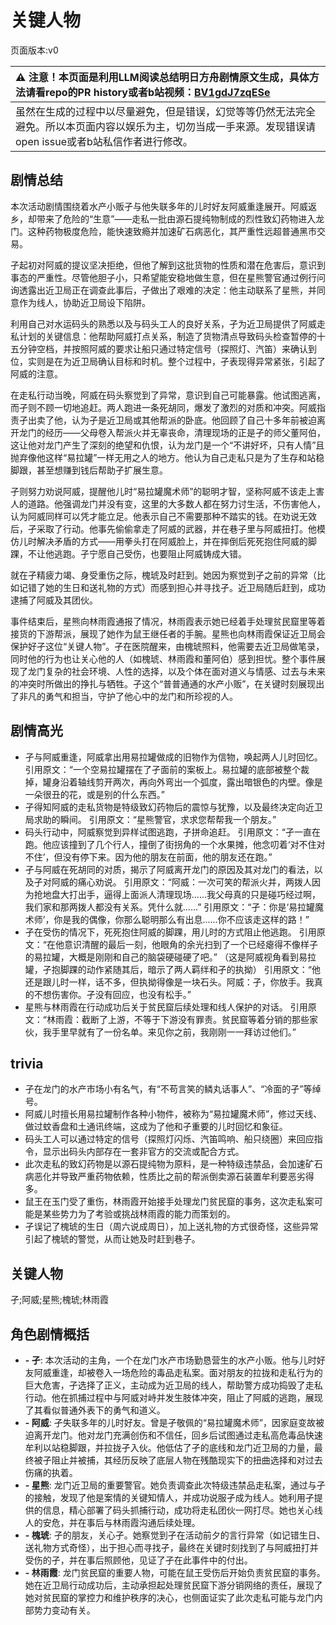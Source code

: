 # 关键人物
页面版本:v0
 

| :warning: 注意！本页面是利用LLM阅读总结明日方舟剧情原文生成，具体方法请看repo的PR history或者b站视频：[BV1gdJ7zqESe](https://www.bilibili.com/video/BV1gdJ7zqESe/)         |
|:----------------------------|
| 虽然在生成的过程中以尽量避免，但是错误，幻觉等等仍然无法完全避免。所以本页面内容以娱乐为主，切勿当成一手来源。发现错误请open issue或者b站私信作者进行修改。|



## 剧情总结
本次活动剧情围绕着水产小贩孑与他失联多年的儿时好友阿威重逢展开。阿威返乡，却带来了危险的“生意”——走私一批由源石提纯物制成的烈性致幻药物进入龙门。这种药物极度危险，能快速致瘾并加速矿石病恶化，其严重性远超普通黑市交易。

孑起初对阿威的提议坚决拒绝，但他了解到这批货物的性质和潜在危害后，意识到事态的严重性。尽管他胆子小，只希望能安稳地做生意，但在星熊警官通过例行问询透露出近卫局正在调查此事后，孑做出了艰难的决定：他主动联系了星熊，并同意作为线人，协助近卫局设下陷阱。

利用自己对水运码头的熟悉以及与码头工人的良好关系，孑为近卫局提供了阿威走私计划的关键信息：他帮助阿威打点关系，制造了货物清点导致码头检查暂停的十五分钟空档，并按照阿威的要求让船只通过特定信号（探照灯、汽笛）来确认到位，实则是在为近卫局确认目标和时机。整个过程中，孑表现得异常紧张，引起了阿威的注意。

在走私行动当晚，阿威在码头察觉到了异常，意识到自己可能暴露。他试图逃离，而孑则不顾一切地追赶。两人跑进一条死胡同，爆发了激烈的对质和冲突。阿威指责孑出卖了他，认为孑是近卫局或其他帮派的卧底。他回顾了自己十多年前被迫离开龙门的经历——父母卷入帮派火并无辜丧命，清理现场的正是孑的师父董阿伯，这让他对龙门产生了深刻的绝望和仇恨，认为龙门是一个“不讲好坏，只有人情”且抛弃像他这样“易拉罐”一样无用之人的地方。他认为自己走私只是为了生存和站稳脚跟，甚至想赚到钱后帮助孑扩展生意。

孑则努力劝说阿威，提醒他儿时“易拉罐魔术师”的聪明才智，坚称阿威不该走上害人的道路。他强调龙门并没有变，这里的大多数人都在努力讨生活，不伤害他人，认为阿威同样可以凭才能立足。他表示自己不需要那种不踏实的钱。在劝说无效后，孑采取了行动。他事先偷偷拿走了阿威的武器，并在巷子里与阿威扭打。他模仿儿时解决矛盾的方式——用拳头打在阿威脸上，并在摔倒后死死抱住阿威的脚踝，不让他逃跑。孑宁愿自己受伤，也要阻止阿威铸成大错。

就在孑精疲力竭、身受重伤之际，槐琥及时赶到。她因为察觉到孑之前的异常（比如记错了她的生日和送礼物的方式）而感到担心并寻找孑。近卫局随后赶到，成功逮捕了阿威及其团伙。

事件结束后，星熊向林雨霞通报了情况，林雨霞表示她已经着手处理贫民窟里等着接货的下游帮派，展现了她作为鼠王继任者的手腕。星熊也向林雨霞保证近卫局会保护好孑这位“关键人物”。孑在医院醒来，由槐琥照料，他需要去近卫局做笔录，同时他的行为也让关心他的人（如槐琥、林雨霞和董阿伯）感到担忧。整个事件展现了龙门复杂的社会环境、人性的选择，以及个体在面对道义与情感、过去与未来的冲突时所做出的挣扎与牺牲。孑这个“普普通通的水产小贩”，在关键时刻展现出了非凡的勇气和担当，守护了他心中的龙门和所珍视的人。
## 剧情高光
- 孑与阿威重逢，阿威拿出用易拉罐做成的旧物作为信物，唤起两人儿时回忆。
引用原文：“一个空易拉罐摆在了孑面前的案板上。易拉罐的底部被整个裁掉，罐身沿着轴线剪开两次，再向外弯出一个弧度，露出暗银色的内壁。像是一朵很丑的花，或是别的什么东西。”
- 孑得知阿威的走私货物是特级致幻药物后的震惊与犹豫，以及最终决定向近卫局求助的瞬间。
引用原文：“星熊警官，求求您帮帮我一个朋友。”
- 码头行动中，阿威察觉到异样试图逃跑，孑拼命追赶。
引用原文：“孑一直在跑。他应该撞到了几个行人，撞倒了街拐角的一个水果摊，他念叨着‘对不住对不住’，但没有停下来。因为他的朋友在前面，他的朋友还在跑。”
- 孑与阿威在死胡同的对质，揭示了阿威离开龙门的原因及其对龙门的看法，以及孑对阿威的痛心劝说。
引用原文：“阿威：一次可笑的帮派火并，两拨人因为抢地盘大打出手，逼得上面派人清理现场......我父母真的只是碰巧经过啊，我们家和那两拨人都没有关系。凭什么就......”
引用原文：“孑：你是‘易拉罐魔术师’，你是我的偶像，你那么聪明那么有出息......你不应该走这样的路！”
- 孑在受伤的情况下，死死抱住阿威的脚踝，用儿时的方式阻止他逃跑。
引用原文：“在他意识清醒的最后一刻，他眼角的余光扫到了一个已经瘪得不像样子的易拉罐，大概是刚刚和自己的脑袋硬碰硬了吧。” （这是阿威视角看到易拉罐，孑抱脚踝的动作紧随其后，暗示了两人羁绊和孑的执拗）
引用原文：“他还是跟儿时一样，话不多，但执拗得像是一块石头。阿威：孑，你放手。我真的不想伤害你。孑没有回应，也没有松手。”
- 星熊与林雨霞在行动成功后关于贫民窟后续处理和线人保护的对话。
引用原文：“林雨霞：截断了上游，不等于下游没有罪责。贫民窟等着分销的那些家伙，我手里早就有了一份名单。来见你之前，我刚刚一一拜访过他们。”
## trivia
- 孑在龙门的水产市场小有名气，有“不苟言笑的鳞丸话事人”、“冷面的孑”等绰号。
- 阿威儿时擅长用易拉罐制作各种小物件，被称为“易拉罐魔术师”，修过天线、做过蚊香盘和土通讯终端，这成为了他和孑重要的儿时回忆和象征。
- 码头工人可以通过特定的信号（探照灯闪烁、汽笛鸣响、船只绕圈）来回应指令，显示出码头内部存在一套非官方的交流或配合方式。
- 此次走私的致幻药物是以源石提纯物为原料，是一种特级违禁品，会加速矿石病恶化并导致严重药物依赖，性质比之前的帮派倒卖源石装置牟利要恶劣得多。
- 鼠王在玉门受了重伤，林雨霞开始接手处理龙门贫民窟的事务，这次走私案可能是某些势力为了考验或挑战林雨霞的能力而策划的。
- 孑误记了槐琥的生日（周六说成周日），加上送礼物的方式很奇怪，这些异常引起了槐琥的警觉，从而让她及时赶到巷子。
## 关键人物
孑;阿威;星熊;槐琥;林雨霞
## 角色剧情概括
-   **- 孑**: 本次活动的主角，一个在龙门水产市场勤恳营生的水产小贩。他与儿时好友阿威重逢，却被卷入一场危险的毒品走私案。面对朋友的拉拢和走私行为的巨大危害，孑选择了正义，主动成为近卫局的线人，帮助警方成功捣毁了走私行动。他在抓捕过程中与阿威对峙并发生肢体冲突，阻止了阿威的逃跑，展现了其看似普通外表下的勇气和道义。
-   **- 阿威**: 孑失联多年的儿时好友。曾是孑敬佩的“易拉罐魔术师”，因家庭变故被迫离开龙门。他对龙门充满创伤和不信任，回乡后试图通过走私高危毒品快速牟利以站稳脚跟，并拉拢孑入伙。他低估了孑的底线和龙门近卫局的力量，最终被孑阻止并被捕，其经历反映了底层人物在残酷现实下的扭曲选择和对过去伤痛的执着。
-   **- 星熊**: 龙门近卫局的重要警官。她负责调查此次特级违禁品走私案，通过与孑的接触，发现了他是案情的关键知情人，并成功说服孑成为线人。她利用孑提供的信息，精心部署了码头抓捕行动，成功将走私团伙一网打尽。她也关心线人的安危，并在事后与林雨霞沟通后续处理。
-   **- 槐琥**: 孑的朋友，关心孑。她察觉到孑在活动前夕的言行异常（如记错生日、送礼物方式奇怪），出于担心而寻找孑，最终在关键时刻找到了与阿威扭打并受伤的孑，并在事后照顾他，见证了孑在此事件中的付出。
-   **- 林雨霞**: 龙门贫民窟的重要人物，可能在鼠王受伤后开始负责贫民窟的事务。她在近卫局行动成功后，主动承担起处理贫民窟下游分销网络的责任，展现了她对贫民窟的掌控力和维护秩序的决心，也侧面证实了此次走私可能与龙门内部势力变动有关。